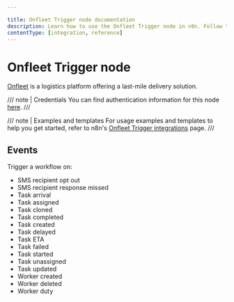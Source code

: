 ```yaml
---

title: Onfleet Trigger node documentation
description: Learn how to use the Onfleet Trigger node in n8n. Follow technical documentation to integrate Onfleet Trigger node into your workflows.
contentType: [integration, reference]
---
```


# Onfleet Trigger node

[Onfleet](https://onfleet.com/) is a logistics platform offering a last-mile delivery solution.

/// note | Credentials
You can find authentication information for this node [here](/integrations/builtin/credentials/onfleet.md).
///

///  note  | Examples and templates
For usage examples and templates to help you get started, refer to n8n's [Onfleet Trigger integrations](https://n8n.io/integrations/onfleet-trigger/) page.
///

## Events

Trigger a workflow on:

* SMS recipient opt out
* SMS recipient response missed
* Task arrival
* Task assigned
* Task cloned
* Task completed
* Task created
* Task delayed
* Task ETA
* Task failed
* Task started
* Task unassigned
* Task updated
* Worker created
* Worker deleted
* Worker duty

